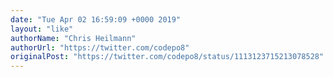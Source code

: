 ```yaml
---
date: "Tue Apr 02 16:59:09 +0000 2019"
layout: "like"
authorName: "Chris Heilmann"
authorUrl: "https://twitter.com/codepo8"
originalPost: "https://twitter.com/codepo8/status/1113123715213078528"
---
```

